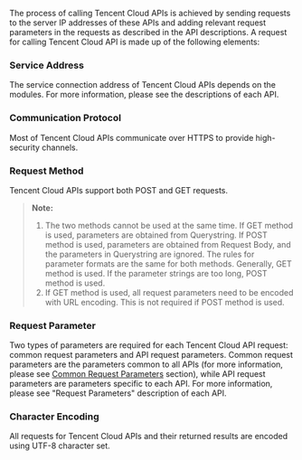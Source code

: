 The process of calling Tencent Cloud APIs is achieved by sending requests to the server IP addresses of these APIs and adding relevant request parameters in the requests as described in the API descriptions. A request for calling Tencent Cloud API is made up of the following elements:

### Service Address

The service connection address of Tencent Cloud APIs depends on the modules. For more information, please see the descriptions of each API.

### Communication Protocol

Most of Tencent Cloud APIs communicate over HTTPS to provide high-security channels.

### Request Method

Tencent Cloud APIs support both POST and GET requests. 

> **Note:**
> 1. The two methods cannot be used at the same time. If GET method is used, parameters are obtained from Querystring. If POST method is used, parameters are obtained from Request Body, and the parameters in Querystring are ignored. 
> The rules for parameter formats are the same for both methods. Generally, GET method is used. If the parameter strings are too long, POST method is used.
> 2. If GET method is used, all request parameters need to be encoded with URL encoding. This is not required if POST method is used.

### Request Parameter

Two types of parameters are required for each Tencent Cloud API request: common request parameters and API request parameters. Common request parameters are the parameters common to all APIs (for more information, please see [Common Request Parameters](https://cloud.tencent.com/document/api/213/11650) section), while API request parameters are parameters specific to each API. For more information, please see "Request Parameters" description of each API.

### Character Encoding

All requests for Tencent Cloud APIs and their returned results are encoded using UTF-8 character set.

